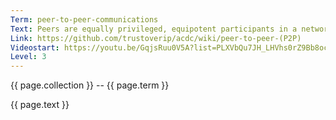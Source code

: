 ```yaml
---
Term: peer-to-peer-communications
Text: Peers are equally privileged, equipotent participants in a network
Link: https://github.com/trustoverip/acdc/wiki/peer-to-peer-(P2P)
Videostart: https://youtu.be/GqjsRuu0V5A?list=PLXVbQu7JH_LHVhs0rZ9Bb8ocyKlPljkaG&t=06m13s
Level: 3
---
```


{{ page.collection }} -- {{ page.term }}

   {{ page.text }}

